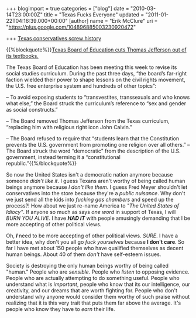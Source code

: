 +++
blogimport = true
categories = ["blog"]
date = "2010-03-14T23:00:00Z"
title = "Texas Fucks Everyone"
updated = "2011-01-22T04:16:39.000+00:00"
[author]
name = "Erik McClure"
uri = "https://plus.google.com/104896885003230920472"

+++
[Texas conservatives screw history](http://blogs.discovermagazine.com/badastronomy/2010/03/14/texas-conservatives-screw-history)

{{%blockquote%}}[Texas Board of Education cuts Thomas Jefferson out of its textbooks.](http://thinkprogress.org/2010/03/12/texas-education-board-cuts-thomas-jefferson-out-of-its-textbooks/)

The Texas Board of Education has been meeting this week to revise its social studies curriculum. During the past three days, “the board’s far-right faction wielded their power to shape lessons on the civil rights movement, the U.S. free enterprise system and hundreds of other topics”:

 – To avoid exposing students to “transvestites, transsexuals and who knows what else,” the Board struck the curriculum’s reference to “sex and gender as social constructs.”

 – The Board removed Thomas Jefferson from the Texas curriculum, “replacing him with religious right icon John Calvin.” 
 
 – The Board refused to require that “students learn that the Constitution prevents the U.S. government from promoting one religion over all others.” – The Board struck the word “democratic” from the description of the U.S. government, instead terming it a “constitutional republic.”{{%/blockquote%}}
 
So now the United States isn't a democratic nation anymore because someone *didn't like it*. I guess Texans aren't worthy of being called human beings anymore because *I don't like them*. I guess Fred Meyer shouldn't let conservatives into the store because they're a *public nuisance*. Why don't we just send all the kids into *fucking gas chambers* and speed up the process?! How about we just re-name America to *"The United States of Idiocy"*. If anyone so much as says *one word* in support of Texas, I will *BURN YOU ALIVE*. I have ***HAD IT*** with people amusingly demanding that I be more accepting of other political views.

Oh, ***I*** need to be more accepting of other political views. *SURE*. I have a better idea, why don't you all go *fuck yourselves* because **I don't care**. So far I have met about 150 people who have qualified themselves as decent human beings. About 40 of them *don't* have self-esteem issues.

Society is destroying the only human beings worthy of being called "human." People who are *sensible*. People who *listen* to opposing evidence. People who are actually attempting to do something useful. People who understand what is *important*, people who know that its our intelligence, our creativity, and our dreams that are worth fighting for. People who don't understand why anyone would consider them worthy of such praise without realizing that it is this very trait that puts them far above the average. It's people who know they have to *earn* their life.
